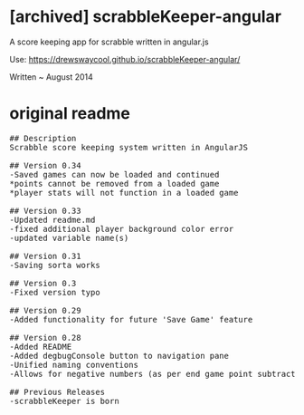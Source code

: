 # [archived] scrabbleKeeper-angular
A score keeping app for scrabble written in angular.js

Use: https://drewswaycool.github.io/scrabbleKeeper-angular/


Written ~ August 2014

# original readme
<pre>
## Description
Scrabble score keeping system written in AngularJS

## Version 0.34
-Saved games can now be loaded and continued
*points cannot be removed from a loaded game
*player stats will not function in a loaded game

## Version 0.33
-Updated readme.md
-fixed additional player background color error
-updated variable name(s)

## Version 0.31
-Saving sorta works

## Version 0.3
-Fixed version typo

## Version 0.29
-Added functionality for future 'Save Game' feature

## Version 0.28
-Added README
-Added degbugConsole button to navigation pane
-Unified naming conventions
-Allows for negative numbers (as per end game point subtraction)

## Previous Releases
-scrabbleKeeper is born
</pre>
